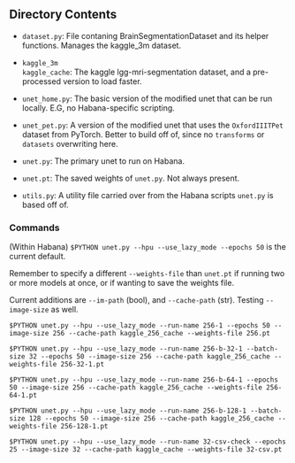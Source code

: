 
## Directory Contents

* `dataset.py`:
    File contaning BrainSegmentationDataset and its helper functions. Manages the kaggle_3m dataset.

* `kaggle_3m`  
  `kaggle_cache`:
    The kaggle lgg-mri-segmentation dataset, and a pre-processed version to load faster.

* `unet_home.py`:
    The basic version of the modified unet that can be run locally. E.G, no Habana-specific scripting.

* `unet_pet.py`:
    A version of the modified unet that uses the `OxfordIIITPet` dataset from PyTorch. Better to build off of, since no `transforms` or `datasets` overwriting here.

* `unet.py`:
    The primary unet to run on Habana.

* `unet.pt`:
    The saved weights of `unet.py`. Not always present.

* `utils.py`:
    A utility file carried over from the Habana scripts `unet.py` is based off of.



### Commands

(Within Habana)
`$PYTHON unet.py --hpu --use_lazy_mode --epochs 50` is the current default.

Remember to specify a different `--weights-file` than `unet.pt` if running two or more models at once, or if wanting to save the weights file.

Current additions are `--im-path` (bool), and `--cache-path` (str). Testing `--image-size` as well.

`$PYTHON unet.py --hpu --use_lazy_mode --run-name 256-1 --epochs 50 --image-size 256 --cache-path kaggle_256_cache --weights-file 256.pt`

`$PYTHON unet.py --hpu --use_lazy_mode --run-name 256-b-32-1 --batch-size 32 --epochs 50 --image-size 256 --cache-path kaggle_256_cache --weights-file 256-32-1.pt`

`$PYTHON unet.py --hpu --use_lazy_mode --run-name 256-b-64-1 --epochs 50 --image-size 256 --cache-path kaggle_256_cache --weights-file 256-64-1.pt`

`$PYTHON unet.py --hpu --use_lazy_mode --run-name 256-b-128-1 --batch-size 128 --epochs 50 --image-size 256 --cache-path kaggle_256_cache --weights-file 256-128-1.pt`

`$PYTHON unet.py --hpu --use_lazy_mode --run-name 32-csv-check --epochs 25 --image-size 32 --cache-path kaggle_cache --weights-file 32-csv.pt`